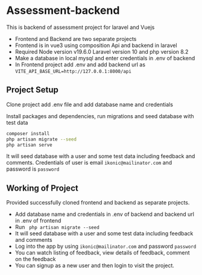 # Assessment-backend

This is backend of assessment project for laravel and Vuejs
+ Frontend and Backend are two separate projects
+ Frontend is in vue3 using composition Api and backend in laravel
+ Required Node version v19.6.0 Laravel version 10 and php version 8.2
+ Make a database in local mysql and enter credentials in .env of backend
+ In Frontend project add .env and add backend url as ```VITE_API_BASE_URL=http://127.0.0.1:8000/api```

## Project Setup
Clone project add .env file and add database name and credentials

Install packages and dependencies, run migrations and seed database with test data
```sh
composer install
php artisan migrate --seed
php artisan serve
```
It will seed database with a user and some test data including feedback and comments. Credentials of user is email ```ikonic@mailinator.com``` and password is ```password```
## Working of Project
Provided successfully cloned frontend and backend as separate projects.
+ Add database name and credentials in .env of backend and backend url in .env of frontend
+ Run ``` php artisan migrate --seed```
+ It will seed database with a user and some test data including feedback and comments
+ Log into the app by using ```ikonic@mailinator.com``` and password ```password```
+ You can watch listing of feedback, view details of feedback, comment on the feedback
+ You can signup as a new user and then login to visit the project.
